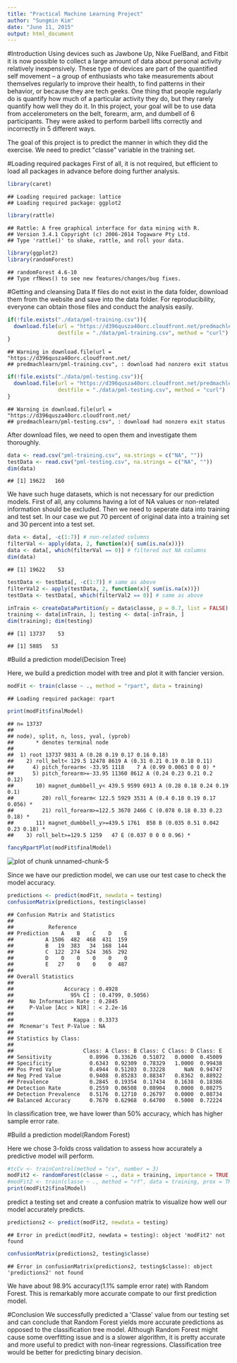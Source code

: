 ```yaml
---
title: "Practical Machine Learning Project"
author: "Sungmin Kim"
date: "June 11, 2015"
output: html_document
---
```


#Introduction
Using devices such as Jawbone Up, Nike FuelBand, and Fitbit it is now possible to collect a large amount of data about personal activity relatively inexpensively. These type of devices are part of the quantified self movement – a group of enthusiasts who take measurements about themselves regularly to improve their health, to find patterns in their behavior, or because they are tech geeks. One thing that people regularly do is quantify how much of a particular activity they do, but they rarely quantify how well they do it. In this project, your goal will be to use data from accelerometers on the belt, forearm, arm, and dumbell of 6 participants. They were asked to perform barbell lifts correctly and incorrectly in 5 different ways.

The goal of this project is to predict the manner in which they did the exercise. We need to predict "classe" variable in the training set. 

#Loading required packages
First of all, it is not required, but efficient to load all packages in advance before doing further analysis. 

```r
library(caret)
```

```
## Loading required package: lattice
## Loading required package: ggplot2
```

```r
library(rattle)
```

```
## Rattle: A free graphical interface for data mining with R.
## Version 3.4.1 Copyright (c) 2006-2014 Togaware Pty Ltd.
## Type 'rattle()' to shake, rattle, and roll your data.
```

```r
library(ggplot2)
library(randomForest)
```

```
## randomForest 4.6-10
## Type rfNews() to see new features/changes/bug fixes.
```

#Getting and cleansing Data
If files do not exist in the data folder, download them from the website and save into the data folder. For reproducibility, everyone can obtain those files and conduct the analysis easily. 

```r
if(!file.exists("./data/pml-training.csv")){
  download.file(url = "https://d396qusza40orc.cloudfront.net/predmachlearn/pml-training.csv", 
                destfile = "./data/pml-training.csv", method = "curl")
}
```

```
## Warning in download.file(url = "https://d396qusza40orc.cloudfront.net/
## predmachlearn/pml-training.csv", : download had nonzero exit status
```

```r
if(!file.exists("./data/pml-testing.csv")){
  download.file(url = "https://d396qusza40orc.cloudfront.net/predmachlearn/pml-testing.csv", 
                destfile = "./data/pml-testing.csv", method = "curl")
}
```

```
## Warning in download.file(url = "https://d396qusza40orc.cloudfront.net/
## predmachlearn/pml-testing.csv", : download had nonzero exit status
```

After download files, we need to open them and investigate them thoroughly.

```r
data <- read.csv("pml-training.csv", na.strings = c("NA", ""))
testData <- read.csv("pml-testing.csv", na.strings = c("NA", ""))
dim(data)
```

```
## [1] 19622   160
```

We have such huge datasets, which is not necessary for our prediction models. First of all, any columns having a lot of NA values or non-related information should be excluded. Then we need to seperate data into training and test set. In our case we put 70 percent of original data into a training set and 30 percent into a test set. 

```r
data <- data[, -c(1:7)] # non-related columns
filterVal <- apply(data, 2, function(x){ sum(is.na(x))})
data <- data[, which(filterVal == 0)] # filtered out NA columns
dim(data)
```

```
## [1] 19622    53
```

```r
testData <- testData[, -c(1:7)] # same as above
filterVal2 <- apply(testData, 2, function(x){ sum(is.na(x))})
testData <- testData[, which(filterVal2 == 0)] # same as above

inTrain <- createDataPartition(y = data$classe, p = 0.7, list = FALSE)
training <- data[inTrain, ]; testing <- data[-inTrain, ]
dim(training); dim(testing)
```

```
## [1] 13737    53
```

```
## [1] 5885   53
```

#Build a prediction model(Decision Tree)

Here, we build a prediction model with tree and plot it with fancier version. 

```r
modFit <- train(classe ~ ., method = "rpart", data = training)
```

```
## Loading required package: rpart
```

```r
print(modFit$finalModel)
```

```
## n= 13737 
## 
## node), split, n, loss, yval, (yprob)
##       * denotes terminal node
## 
##  1) root 13737 9831 A (0.28 0.19 0.17 0.16 0.18)  
##    2) roll_belt< 129.5 12478 8619 A (0.31 0.21 0.19 0.18 0.11)  
##      4) pitch_forearm< -33.95 1118    7 A (0.99 0.0063 0 0 0) *
##      5) pitch_forearm>=-33.95 11360 8612 A (0.24 0.23 0.21 0.2 0.12)  
##       10) magnet_dumbbell_y< 439.5 9599 6913 A (0.28 0.18 0.24 0.19 0.1)  
##         20) roll_forearm< 122.5 5929 3531 A (0.4 0.18 0.19 0.17 0.056) *
##         21) roll_forearm>=122.5 3670 2466 C (0.078 0.18 0.33 0.23 0.18) *
##       11) magnet_dumbbell_y>=439.5 1761  858 B (0.035 0.51 0.042 0.23 0.18) *
##    3) roll_belt>=129.5 1259   47 E (0.037 0 0 0 0.96) *
```

```r
fancyRpartPlot(modFit$finalModel)
```

![plot of chunk unnamed-chunk-5](figure/unnamed-chunk-5-1.png) 

Since we have our prediction model, we can use our test case to check the model accuracy.

```r
predictions <- predict(modFit, newdata = testing)
confusionMatrix(predictions, testing$classe)
```

```
## Confusion Matrix and Statistics
## 
##           Reference
## Prediction    A    B    C    D    E
##          A 1506  482  468  431  159
##          B   19  383   34  168  144
##          C  122  274  524  365  292
##          D    0    0    0    0    0
##          E   27    0    0    0  487
## 
## Overall Statistics
##                                           
##                Accuracy : 0.4928          
##                  95% CI : (0.4799, 0.5056)
##     No Information Rate : 0.2845          
##     P-Value [Acc > NIR] : < 2.2e-16       
##                                           
##                   Kappa : 0.3373          
##  Mcnemar's Test P-Value : NA              
## 
## Statistics by Class:
## 
##                      Class: A Class: B Class: C Class: D Class: E
## Sensitivity            0.8996  0.33626  0.51072   0.0000  0.45009
## Specificity            0.6343  0.92309  0.78329   1.0000  0.99438
## Pos Pred Value         0.4944  0.51203  0.33228      NaN  0.94747
## Neg Pred Value         0.9408  0.85283  0.88347   0.8362  0.88922
## Prevalence             0.2845  0.19354  0.17434   0.1638  0.18386
## Detection Rate         0.2559  0.06508  0.08904   0.0000  0.08275
## Detection Prevalence   0.5176  0.12710  0.26797   0.0000  0.08734
## Balanced Accuracy      0.7670  0.62968  0.64700   0.5000  0.72224
```

In classification tree, we have lower than 50% accuracy, which has higher sample error rate. 

#Build a prediction model(Random Forest)

Here we chose 3-folds cross validation to assess how accurately a predictive model will perform.

```r
#tcCv <- trainControl(method = "cv", number = 3)
modFit2 <- randomForest(classe ~ ., data = training, importance = TRUE, ntree = 1000)
#modFit2 <- train(classe ~ ., method = "rf", data = training, prox = TRUE, trControl = tcCv)
print(modFit2$finalModel)
```

predict a testing set and create a confusion matrix to visualize how well our model accurately predicts. 

```r
predictions2 <- predict(modFit2, newdata = testing)
```

```
## Error in predict(modFit2, newdata = testing): object 'modFit2' not found
```

```r
confusionMatrix(predictions2, testing$classe)
```

```
## Error in confusionMatrix(predictions2, testing$classe): object 'predictions2' not found
```

We have about 98.9% accuracy(1.1% sample error rate) with Random Forest. This is remarkably more accurate compate to our first prediction model. 

#Conclusion
We successfully predicted a 'Classe' value from our testing set and can conclude that Random Forest yields more accurate predictions as opposed to the classification tree model. Although Random Forest might cause some overfitting issue and is a slower algorithm, it is pretty accurate and more useful to predict with non-linear regressions. Classification tree would be better for predicting binary decision.  
